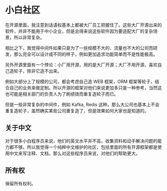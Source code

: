 # 小白社区

在开源里面，我注意到话语权基本上都被大厂员工把握住了。这些大厂开源出来的软件，并非不能用于中小企业，但是总得来说这些软件因为要适配大厂的复杂场景，所以非常复杂。

相比之下，我觉得中间件如果只是为了一些规模不大的、流量也不大的公司而研发，那么完全可以设计成不同的样子，例如更加追求功能简单而不是性能极高。

另外开源里面有一个悖论：小厂用开源，用的是大厂开源；大厂不用开源，喜欢自己造轮子，除非它造不出来。

例如大部分上了规模的公司，都会考虑自己造 WEB 框架，ORM 框架等轮子，结合自己的业务来做定制。所以开源的框架对他们来说更加多只是一种参考，当然这也可能是相关部门的负责人为了刷绩效而重复造轮子而已。

但是一些非常复杂的中间件，例如 Kafka, Redis 这种，那么大公司也基本上不会重复造轮子，虽然确实某些公司重复造了，但是效果如何大家也是知道的。

## 关于中文

对于很多小白程序员来说，他们的英文水平并不高，收集资料和动手解决问题的能力都不够。所以我觉得一个纯粹中文维护的社区，包括里面的所有开源框架都是使用中文来写注释、文档，那么对这些程序员来说，对他们的帮助更大。

## 所有权

保留所有权利。